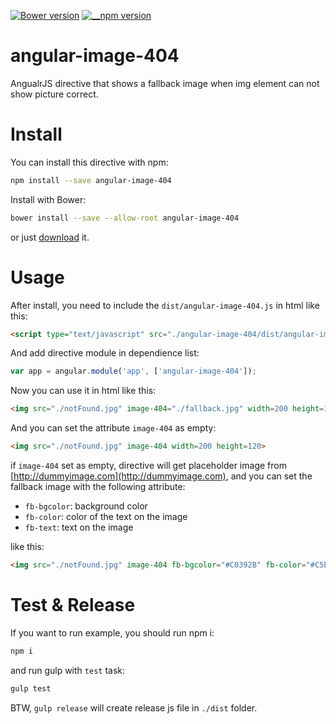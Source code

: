 [![Bower version](https://badge.fury.io/bo/angular-image-404.svg)](http://bower.io/search/?q=angular%20image%20404) [![__npm version](https://badge.fury.io/js/angular-image-404.svg)](https://www.npmjs.com/package/angular-image-404)

# angular-image-404
AngualrJS directive that shows a fallback image when img element can not show picture correct.

# Install

You can install this directive with npm:

```sh
npm install --save angular-image-404
```

Install with Bower:

```sh
bower install --save --allow-root angular-image-404
```

or just [download](https://github.com/stiekel/angular-image-404/archive/master.zip) it.

# Usage

After install, you need to include the `dist/angular-image-404.js` in html like this:

```html
<script type="text/javascript" src="./angular-image-404/dist/angular-image-404.js"></script>
```

And add directive module in dependience list:

```js
var app = angular.module('app', ['angular-image-404']);
```

Now you can use it in html like this:

```html
<img src="./notFound.jpg" image-404="./fallback.jpg" width=200 height=120>
```

And you can set the attribute `image-404` as empty:

```html
<img src="./notFound.jpg" image-404 width=200 height=120>
```

if `image-404` set as empty, directive will get placeholder image from [http://dummyimage.com](http://dummyimage.com), and you can set the fallback image with the following attribute:

*   `fb-bgcolor`: background color
*   `fb-color`: color of the text on the image
*   `fb-text`: text on the image

like this:

```html
<img src="./notFound.jpg" image-404 fb-bgcolor="#C0392B" fb-color="#C5EFF7" fb-text="Not Found" width=200 height=120>
```


# Test & Release

If you want to run example, you should run npm i:

```sh
npm i
```

and run gulp with `test` task:

```sh
gulp test
```

BTW, `gulp release` will create release js file in `./dist` folder.
